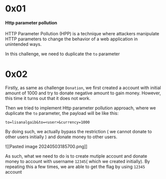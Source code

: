 
# 0x01

#### Http parameter pollution

HTTP Parameter Pollution (HPP) is a technique where attackers manipulate HTTP parameters to change the behavior of a web application in unintended ways.

In this challenge, we need to duplicate the `to` parameter

# 0x02

Firstly, as same as challenge `Donation`, we first created a account with initial amount of 1000 and try to donate negative amount to gain money. However, this time it turns out that it does not work. 

Then we tried to implement Http parameter pollution approach, where we duplicate the `to`  parameter, the payload will be like this:

```url
to=lisanalgaib&to=<user>&currency=1000
```

By doing such, we actually bypass the restriction ( we cannot donate to other users initially ) and donate money to other users. 

![[Pasted image 20240503185700.png]]

As such, what we need to do is to create mutiple account and donate money to account with username `12345`( which we created initially). By repeating this a few times, we are able to get the flag by using `12345` account


